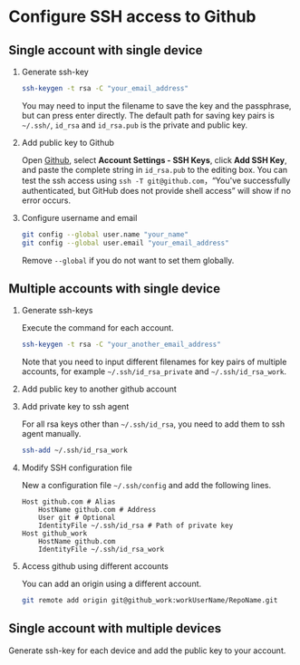 # Configure SSH access to Github

## Single account with single device

1. Generate ssh-key

    ``` bash
    ssh-keygen -t rsa -C "your_email_address"
    ```

    You may need to input the filename to save the key and the passphrase, but can press enter directly. The default path for saving key pairs is `~/.ssh/`, `id_rsa` and `id_rsa.pub` is the private and public key.

2. Add public key to Github

    Open [Github](https://www.github.com), select **Account Settings - SSH Keys**, click **Add SSH Key**, and paste the complete string in `id_rsa.pub` to the editing box. You can test the ssh access using `ssh -T git@github.com`，“You've successfully authenticated, but GitHub does not provide shell access” will show if no error occurs.

3. Configure username and email

    ``` bash
    git config --global user.name "your_name"
    git config --global user.email "your_email_address"
    ```

    Remove `--global` if you do not want to set them globally.

## Multiple accounts with single device

1. Generate ssh-keys

    Execute the command for each account.

    ``` bash
    ssh-keygen -t rsa -C "your_another_email_address"
    ```

    Note that you need to input different filenames for key pairs of multiple accounts, for example `~/.ssh/id_rsa_private` and `~/.ssh/id_rsa_work`.

2. Add public key to another github account

3. Add private key to ssh agent

    For all rsa keys other than `~/.ssh/id_rsa`, you need to add them to ssh agent manually.

    ``` bash
    ssh-add ~/.ssh/id_rsa_work
    ```

4. Modify SSH configuration file

    New a configuration file `~/.ssh/config` and add the following lines.

    ```
    Host github.com # Alias
        HostName github.com # Address
        User git # Optional
        IdentityFile ~/.ssh/id_rsa # Path of private key
    Host github_work
        HostName github.com
        IdentityFile ~/.ssh/id_rsa_work
    ```

5. Access github using different accounts

    You can add an origin using a different account.

    ``` bash
    git remote add origin git@github_work:workUserName/RepoName.git
    ```

## Single account with multiple devices
Generate ssh-key for each device and add the public key to your account.